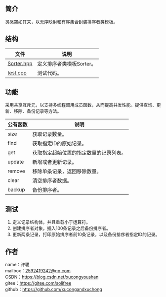 ## 简介
灵感突如其来，以无序映射和有序集合封装排序者类模板。

## 结构
文件|说明
-|-
[Sorter.hpp](Sorter.hpp)|定义排序者类模板Sorter。
[test.cpp](test.cpp)|测试代码。

## 功能
采用共享互斥元，以支持多线程调用成员函数，从而提高并发性能。提供查询、更新、移除、备份记录等方法。

公有函数|说明
-|-
size|获取记录数量。
find|获取指定ID的原始记录。
get|获取指定起始位置的指定数量的记录列表。
update|新增或者更新记录。
remove|移除单条记录，返回移除数量。
clear|清空排序者数据。
backup|备份排序者。

## 测试
1. 定义记录结构体，并且重载小于运算符。
2. 创建排序者对象，插入100条记录之后备份排序者。
3. 更新两条记录，打印原始排序者前10条记录，以及备份排序者指定ID的记录。

## 作者
name：许聪  
mailbox：2592419242@qq.com  
CSDN：https://blog.csdn.net/xucongyoushan  
gitee：https://gitee.com/solifree  
github：https://github.com/xucongandxuchong

